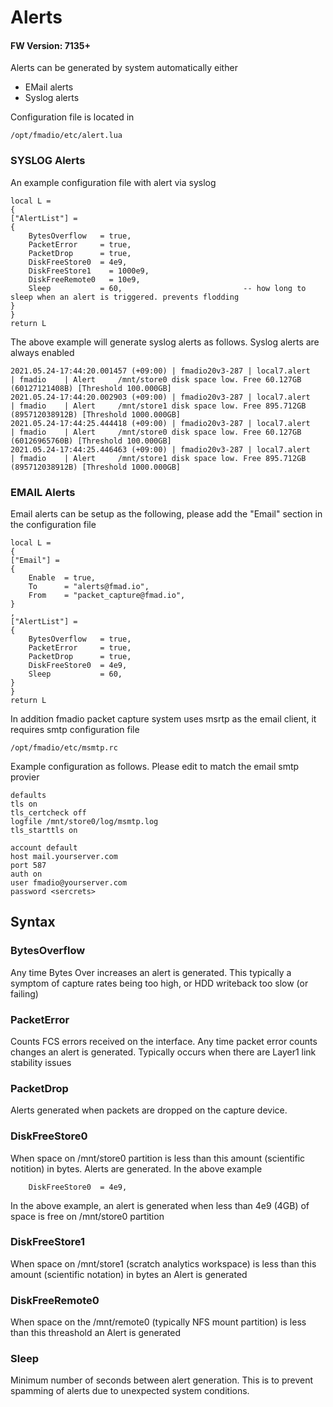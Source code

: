 # Alerts

#### FW Version: 7135+

Alerts can be generated by system automatically either

* EMail alerts
* Syslog alerts

Configuration file is located in 

```text
/opt/fmadio/etc/alert.lua
```

### SYSLOG Alerts

An example configuration file with alert via syslog

```text
local L =
{
["AlertList"] =
{
    BytesOverflow   = true,
    PacketError     = true,
    PacketDrop      = true,
    DiskFreeStore0  = 4e9,
    DiskFreeStore1    = 1000e9,
    DiskFreeRemote0   = 10e9,
    Sleep           = 60,                           -- how long to sleep when an alert is triggered. prevents flodding
}
}
return L

```

The above example will generate syslog alerts as follows. Syslog alerts are always enabled

```text
2021.05.24-17:44:20.001457 (+09:00) | fmadio20v3-287 | local7.alert    | fmadio    | Alert     /mnt/store0 disk space low. Free 60.127GB (60127121408B) [Threshold 100.000GB]
2021.05.24-17:44:20.002903 (+09:00) | fmadio20v3-287 | local7.alert    | fmadio    | Alert     /mnt/store1 disk space low. Free 895.712GB (895712038912B) [Threshold 1000.000GB]
2021.05.24-17:44:25.444418 (+09:00) | fmadio20v3-287 | local7.alert    | fmadio    | Alert     /mnt/store0 disk space low. Free 60.127GB (60126965760B) [Threshold 100.000GB]
2021.05.24-17:44:25.446463 (+09:00) | fmadio20v3-287 | local7.alert    | fmadio    | Alert     /mnt/store1 disk space low. Free 895.712GB (895712038912B) [Threshold 1000.000GB]

```

### EMAIL Alerts

Email alerts can be setup as the following, please add the "Email" section in the configuration file

```text
local L =
{
["Email"] =
{
    Enable  = true,
    To      = "alerts@fmad.io",
    From    = "packet_capture@fmad.io",
}
,
["AlertList"] =
{
    BytesOverflow   = true,
    PacketError     = true,
    PacketDrop      = true,
    DiskFreeStore0  = 4e9,
    Sleep           = 60, 
}
}
return L

```

In addition fmadio packet capture system uses msrtp as the email client, it requires smtp configuration file 

```text
/opt/fmadio/etc/msmtp.rc
```

Example configuration as follows. Please edit to match the email smtp provier

```text
defaults
tls on
tls_certcheck off
logfile /mnt/store0/log/msmtp.log
tls_starttls on

account default
host mail.yourserver.com
port 587
auth on
user fmadio@yourserver.com
password <sercrets>

```

## Syntax

### BytesOverflow

Any time Bytes Over increases an alert is generated. This typically a symptom of capture rates being too high, or HDD writeback too slow \(or failing\)

### **PacketError**

Counts FCS errors received on the interface. Any time packet error counts changes an alert is generated. Typically occurs when there are Layer1 link stability issues

### **PacketDrop**

Alerts generated when packets are dropped on the capture device. 

### **DiskFreeStore0**

When space on /mnt/store0 partition is less than this amount \(scientific notition\) in bytes. Alerts are generated. In the above example

```text
    DiskFreeStore0  = 4e9,
```

In the above example, an alert is generated when less than 4e9 \(4GB\) of space is free on /mnt/store0 partition

### **DiskFreeStore1**

When space on /mnt/store1 \(scratch analytics workspace\) is less than this amount \(scientific notation\) in bytes an Alert is generated

### **DiskFreeRemote0**

When space on the /mnt/remote0 \(typically NFS mount partition\) is less than this threashold an Alert is generated

### **Sleep**

Minimum number of seconds between alert generation. This is to prevent spamming of alerts due to unexpected system conditions.





